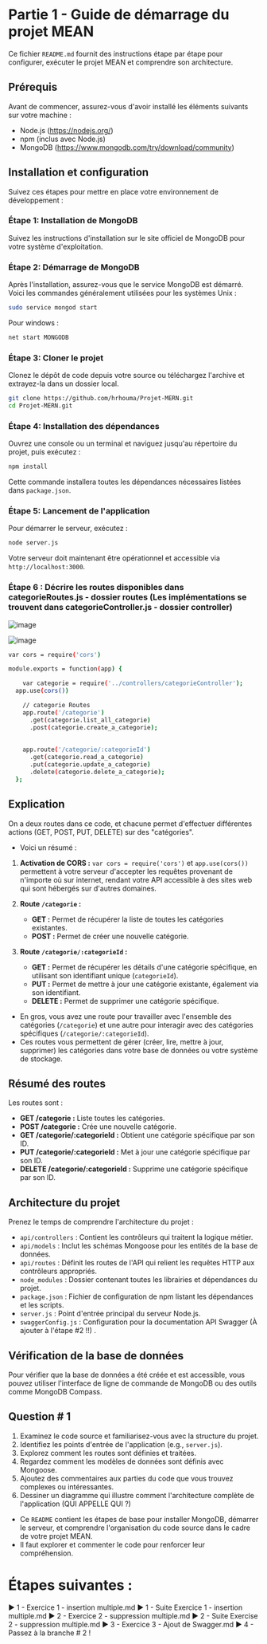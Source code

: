 # Partie 1 - Guide de démarrage du projet MEAN

Ce fichier `README.md` fournit des instructions étape par étape pour configurer, exécuter le projet MEAN et comprendre son architecture.

## Prérequis

Avant de commencer, assurez-vous d'avoir installé les éléments suivants sur votre machine :
- Node.js (https://nodejs.org/)
- npm (inclus avec Node.js)
- MongoDB (https://www.mongodb.com/try/download/community)

## Installation et configuration

Suivez ces étapes pour mettre en place votre environnement de développement :

### Étape 1: Installation de MongoDB

Suivez les instructions d'installation sur le site officiel de MongoDB pour votre système d'exploitation.

### Étape 2: Démarrage de MongoDB

Après l'installation, assurez-vous que le service MongoDB est démarré. Voici les commandes généralement utilisées pour les systèmes Unix :

```bash
sudo service mongod start
```

Pour windows : 

```bash
net start MONGODB
```

### Étape 3: Cloner le projet

Clonez le dépôt de code depuis votre source ou téléchargez l'archive et extrayez-la dans un dossier local.

```sh
git clone https://github.com/hrhouma/Projet-MERN.git
cd Projet-MERN.git
```

### Étape 4: Installation des dépendances

Ouvrez une console ou un terminal et naviguez jusqu'au répertoire du projet, puis exécutez :

```bash
npm install
```

Cette commande installera toutes les dépendances nécessaires listées dans `package.json`.

### Étape 5: Lancement de l'application

Pour démarrer le serveur, exécutez :

```bash
node server.js
```

Votre serveur doit maintenant être opérationnel et accessible via `http://localhost:3000`.

### Étape 6 : Décrire les routes disponibles dans categorieRoutes.js - dossier routes (Les implémentations se trouvent dans categorieController.js - dossier controller)

![image](https://github.com/hrhouma/Projet-MERN/assets/10111526/4b7e5e7b-5700-4c93-9af1-4facbe51b5d6)

![image](https://github.com/hrhouma/Projet-MERN/assets/10111526/23ce53ac-99e4-4ae0-8a48-afbca457cbd3)

```bash
var cors = require('cors')

module.exports = function(app) {

    var categorie = require('../controllers/categorieController');
  app.use(cors())

    // categorie Routes
    app.route('/categorie')
      .get(categorie.list_all_categorie)
      .post(categorie.create_a_categorie);
  
  
    app.route('/categorie/:categorieId')
      .get(categorie.read_a_categorie)
      .put(categorie.update_a_categorie)
      .delete(categorie.delete_a_categorie);
  };
```

## Explication 

On a deux routes dans ce code, et chacune permet d'effectuer différentes actions (GET, POST, PUT, DELETE) sur des "catégories". 
- Voici un résumé  :

1. **Activation de CORS :** `var cors = require('cors')` et `app.use(cors())` permettent à votre serveur d'accepter les requêtes provenant de n'importe où sur internet, rendant votre API accessible à des sites web qui sont hébergés sur d'autres domaines.

2. **Route `/categorie` :** 
   - **GET :** Permet de récupérer la liste de toutes les catégories existantes.
   - **POST :** Permet de créer une nouvelle catégorie.

3. **Route `/categorie/:categorieId` :**
   - **GET :** Permet de récupérer les détails d'une catégorie spécifique, en utilisant son identifiant unique (`categorieId`).
   - **PUT :** Permet de mettre à jour une catégorie existante, également via son identifiant.
   - **DELETE :** Permet de supprimer une catégorie spécifique.

- En gros, vous avez une route pour travailler avec l'ensemble des catégories (`/categorie`) et une autre pour interagir avec des catégories spécifiques (`/categorie/:categorieId`). 
- Ces routes vous permettent de gérer (créer, lire, mettre à jour, supprimer) les catégories dans votre base de données ou votre système de stockage.

## Résumé des routes
Les routes sont :

- **GET /categorie :** Liste toutes les catégories.
- **POST /categorie :** Crée une nouvelle catégorie.
- **GET /categorie/:categorieId :** Obtient une catégorie spécifique par son ID.
- **PUT /categorie/:categorieId :** Met à jour une catégorie spécifique par son ID.
- **DELETE /categorie/:categorieId :** Supprime une catégorie spécifique par son ID.

## Architecture du projet

Prenez le temps de comprendre l'architecture du projet :

- `api/controllers` : Contient les contrôleurs qui traitent la logique métier.
- `api/models` : Inclut les schémas Mongoose pour les entités de la base de données.
- `api/routes` : Définit les routes de l'API qui relient les requêtes HTTP aux contrôleurs appropriés.
- `node_modules` : Dossier contenant toutes les librairies et dépendances du projet.
- `package.json` : Fichier de configuration de npm listant les dépendances et les scripts.
- `server.js` : Point d'entrée principal du serveur Node.js.
- `swaggerConfig.js` : Configuration pour la documentation API Swagger (À ajouter à l'étape #2 !!) .

## Vérification de la base de données

Pour vérifier que la base de données a été créée et est accessible, vous pouvez utiliser l'interface de ligne de commande de MongoDB ou des outils comme MongoDB Compass.

## Question # 1

1. Examinez le code source et familiarisez-vous avec la structure du projet.
2. Identifiez les points d'entrée de l'application (e.g., `server.js`).
3. Explorez comment les routes sont définies et traitées.
4. Regardez comment les modèles de données sont définis avec Mongoose.
5. Ajoutez des commentaires aux parties du code que vous trouvez complexes ou intéressantes.
6. Dessiner un diagramme qui illustre comment l'architecture complète de l'application (QUI APPELLE QUI ?)



- Ce `README` contient les étapes de base pour installer MongoDB, démarrer le serveur, et comprendre l'organisation du code source dans le cadre de votre projet MEAN.
- Il faut explorer et commenter le code pour renforcer leur compréhension.

# Étapes suivantes  : 

▶️ 1 - Exercice 1 - insertion multiple.md
▶️ 1 - Suite Exercice 1 - insertion multiple.md
▶️ 2 - Exercice 2 - suppression multiple.md
▶️ 2 - Suite Exercise 2 - suppression multiple.md
▶️ 3 - Exercice 3 - Ajout de Swagger.md
▶️ 4 - Passez à la branche # 2 !
     
